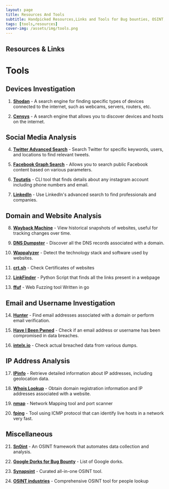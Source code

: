 ```yaml
---
layout: page
title: Resources And Tools
subtitle: Handpicked Resources,Links and Tools for Bug bounties, OSINT, Networking etc
tags: [tools,resources]
cover-img: /assets/img/tools.png
---
```



## Resources & Links



# Tools


## Devices Investigation


1. **[Shodan](https://www.shodan.io)** - A search engine for finding specific types of devices connected to the internet, such as webcams, servers, routers, etc.

2. **[Censys](https://censys.io)** - A search engine that allows you to discover devices and hosts on the internet.

## Social Media Analysis

4. **[Twitter Advanced Search](https://twitter.com/search-advanced)** - Search Twitter for specific keywords, users, and locations to find relevant tweets.

5. **[Facebook Graph Search](https://www.facebook.com/public/your-query)** - Allows you to search public Facebook content based on various parameters.

6. **[Toutatis](https://github.com/megadose/toutatis)** - CLI tool that finds details about any instagram account including phone numbers and email.

7. **[LinkedIn](https://www.linkedin.com)** - Use LinkedIn's advanced search to find professionals and companies.

## Domain and Website Analysis

8. **[Wayback Machine](https://web.archive.org)** - View historical snapshots of websites, useful for tracking changes over time.

9. **[DNS Dumpster](https://dnsdumpster.com)** - Discover all the DNS records associated with a domain.

10. **[Wappalyzer](https://www.wappalyzer.com)** - Detect the technology stack and software used by websites.
11. **[crt.sh](https://crt.sh)** - Check Certificates of websites

12. **[LinkFinder](https://github.com/GerbenJavado/LinkFinder)** - Python Script that finds all the links present in a webpage

13. **[ffuf](https://github.com/ffuf/ffuf)** - Web Fuzzing tool Written in go

## Email and Username Investigation

14. **[Hunter](https://hunter.io)** - Find email addresses associated with a domain or perform email verification.

15. **[Have I Been Pwned](https://haveibeenpwned.com)** - Check if an email address or username has been compromised in data breaches.

16. **[intelx.io](https://intelx.io)** - Check actual breached data from various dumps.


## IP Address Analysis

17. **[IPinfo](https://ipinfo.io)** - Retrieve detailed information about IP addresses, including geolocation data.

18.  **[Whois Lookup](https://whois.icann.org)** - Obtain domain registration information and IP addresses associated with a website.

19. **[nmap](https://nmap.org)** - Network Mapping tool and port scanner
20. **[fping](https://fping.org)** - Tool using ICMP protocol that can identify live hosts in a network very fast.
## Miscellaneous

21. **[Sn0int](https://github.com/kpcyrd/sn0int)** - An OSINT framework that automates data collection and analysis.

22. **[Google Dorks for Bug Bounty](https://dheerajmadhukar.github.io/oh-my-dorks/google.html)** - List of Google dorks.

23. **[Synapsint](https://synapsint.com/index.php)** - Curated all-in-one OSINT tool.

24. **[OSINT industries](https://osint.industries/email)** -  Comprehensive OSINT tool for people lookup


